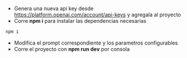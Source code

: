 - Genera una nueva api key desde https://platform.openai.com/account/api-keys y agregala al proyecto
- Corre **npm i** para instalar las dependencias necesarias
```js
npm i
```
- Modifica el prompt correspondiente y los parametros configurables
- Corre el proyecto con **npm run dev** por consola

